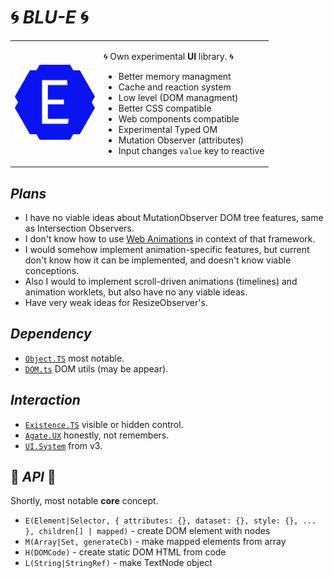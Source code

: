# 🌀 *BLU-E* 🌀

<table>
<tr>
<td><img width="128" alt="Logo" src="./logo/logo-0.png"/></td>
<td>

🌀 Own experimental **UI** library. 🌀

- Better memory managment
- Cache and reaction system
- Low level (DOM managment)
- Better CSS compatible
- Web components compatible
- Experimental Typed OM
- Mutation Observer (attributes)
- Input changes `value` key to reactive

</td>
</tr>
</table>

## *Plans*

- I have no viable ideas about MutationObserver DOM tree features, same as Intersection Observers.
- I don't know how to use [Web Animations](https://developer.mozilla.org/en-US/docs/Web/API/Web_Animations_API) in context of that framework.
- I would somehow implement animation-specific features, but current don't know how it can be implemented, and doesn't know viable conceptions.
- Also I would to implement scroll-driven animations (timelines) and animation worklets, but also have no any viable ideas.
- Have very weak ideas for ResizeObserver's.

## *Dependency*

- [`Object.TS`](https://github.com/unite-2-re/object.ts) most notable.
- [`DOM.ts`](https://github.com/unite-2-re/dom.ts) DOM utils (may be appear).

## *Interaction*

- [`Existence.TS`](https://github.com/unite-2-re/existence.core) visible or hidden control.
- [`Agate.UX`](https://github.com/unite-2-re/agate.ux) honestly, not remembers.
- [`UI.System`](https://github.com/unite-2-re/ui.system) from v3.

## 🔌 *API* 🔌

Shortly, most notable **core** concept.

- `E(Element|Selector, { attributes: {}, dataset: {}, style: {}, ... }, children[] | mapped)` - create DOM element with nodes
- `M(Array|Set, generateCb)` - make mapped elements from array
- `H(DOMCode)` - create static DOM HTML from code
- `L(String|StringRef)` - make TextNode object
